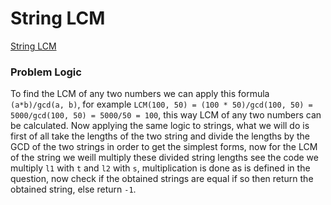 # String LCM
[String LCM](https://codeforces.com/problemset/problem/1473/B)

### Problem Logic
To find the LCM of any two numbers we can apply this formula `(a*b)/gcd(a, b)`, for example `LCM(100, 50) = (100 * 50)/gcd(100, 50) = 5000/gcd(100, 50) = 5000/50 = 100`, this way LCM of any two numbers can be calculated. Now applying the same logic to strings, what we will do is first of all take the lengths of the two string and divide the lengths by the GCD of the two strings in order to get the simplest forms, now for the LCM of the string we weill multiply these divided string lengths see the code we multiply `l1` with `t` and `l2` with `s`, multiplication is done as is defined in the question, now check if the obtained strings are equal if so then return the obtained string, else return `-1`.
